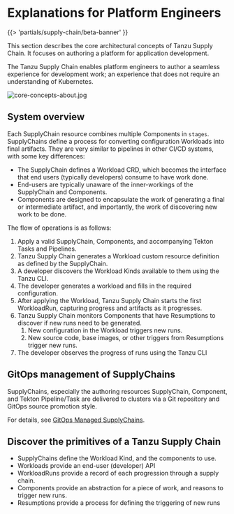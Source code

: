 # Explanations for Platform Engineers

{{> 'partials/supply-chain/beta-banner' }}

This section describes the core architectural concepts of Tanzu Supply Chain.
It focuses on authoring a platform for application development.

The Tanzu Supply Chain enables platform engineers to author a seamless experience for
development work; an experience that does not require an understanding of Kubernetes.

![core-concepts-about.jpg](./images/core-concepts-about.jpg)

## System overview

Each SupplyChain resource combines multiple Components in `stages`.
SupplyChains define a process for converting configuration Workloads into final artifacts.
They are very similar to pipelines in other CI/CD systems, with some key differences:

- The SupplyChain defines a Workload CRD, which becomes the interface that end users (typically developers) consume to have work done.
- End-users are typically unaware of the inner-workings of the SupplyChain and Components.
- Components are designed to encapsulate the work of generating a final or intermediate artifact, and importantly, the work of discovering new work to be done.

The flow of operations is as follows:

1. Apply a valid SupplyChain, Components, and accompanying Tekton Tasks and Pipelines.
2. Tanzu Supply Chain generates a Workload custom resource definition as defined by the SupplyChain.
3. A developer discovers the Workload Kinds available to them using the Tanzu CLI.
4. The developer generates a workload and fills in the required configuration.
5. After applying the Workload, Tanzu Supply Chain starts the first WorkloadRun, capturing progress and artifacts as it progresses.
6. Tanzu Supply Chain monitors Components that have Resumptions to discover if new runs need to be generated.
   1. New configuration in the Workload triggers new runs.
   2. New source code, base images, or other triggers from Resumptions trigger new runs.
7. The developer observes the progress of runs using the Tanzu CLI

## GitOps management of SupplyChains

SupplyChains, especially the authoring resources SupplyChain, Component, and Tekton Pipeline/Task are delivered to clusters via a Git repository and GitOps source promotion style.

For details, see [GitOps Managed SupplyChains](./../how-to/deploying-supply-chains/gitops-managed.hbs.md).

## Discover the primitives of a Tanzu Supply Chain

- SupplyChains define the Workload Kind, and the components to use.
- Workloads provide an end-user (developer) API
- WorkloadRuns provide a record of each progression through a supply chain.
- Components provide an abstraction for a piece of work, and reasons to trigger new runs.
- Resumptions provide a process for defining the triggering of new runs

<!--
[SupplyChain]: ./supply-chains.hbs.md
[SupplyChains]: ./supply-chains.hbs.md
[Workload]: ./workloads.hbs.md
[Workloads]: ./workloads.hbs.md
[WorkloadRuns]: ./workload-runs.hbs.md
[WorkloadRun]: ./workload-runs.hbs.md
[Components]: ./components.hbs.md
[Resumptions]: ./resumptions.hbs.md
-->